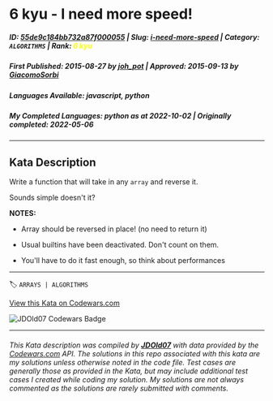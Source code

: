 # 6 kyu - I need more speed!

##### **ID**: [55de9c184bb732a87f000055](https://www.codewars.com/kata/55de9c184bb732a87f000055) | **Slug**: [i-need-more-speed](https://www.codewars.com/kata/55de9c184bb732a87f000055) | **Category**: `ALGORITHMS` | **Rank**: <span style="color:yellow">6 kyu</span>

##### **First Published**: 2015-08-27 ***by*** [joh_pot](https://www.codewars.com/users/joh_pot) | **Approved**: 2015-09-13 ***by*** [GiacomoSorbi](https://www.codewars.com/users/GiacomoSorbi)

##### **Languages Available**: javascript, python

##### **My Completed Languages**: python ***as at*** 2022-10-02 | **Originally completed**: 2022-05-06

---

## Kata Description


Write a function that will take in any `array` and reverse it. <br/>



Sounds simple doesn't it? <br/>



<b>NOTES:</b>



* Array should be reversed in place! (no need to return it)

* Usual builtins have been deactivated. Don't count on them.

* You'll have to do it fast enough, so think about performances

---


🏷 `ARRAYS | ALGORITHMS`


[View this Kata on Codewars.com](https://www.codewars.com/kata/55de9c184bb732a87f000055)

![](https://www.codewars.com/users/jdold07/badges/large "JDOld07 Codewars Badge")

---

###### *This Kata description was compiled by [**JDOld07**](https://tpstech.dev) with data provided by the [Codewars.com](https://www.codewars.com) API.  The solutions in this repo associated with this kata are my solutions unless otherwise noted in the code file.  Test cases are generally those as provided in the Kata, but may include additional test cases I created while coding my solution.  My solutions are not always commented as the solutions are rarely submitted with comments.*
